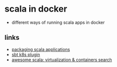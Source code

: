 # scala in docker

- different ways of running scala apps in docker

## links

- [packaging scala applications](https://www.baeldung.com/scala/package-app)
- [sbt k8s plugin](https://github.com/vaslabs/sbt-kubeyml)
- [awesome scala: virtualization & containers search](https://index.scala-lang.org/awesome/virtualization-and-containerization?sort=stars)

